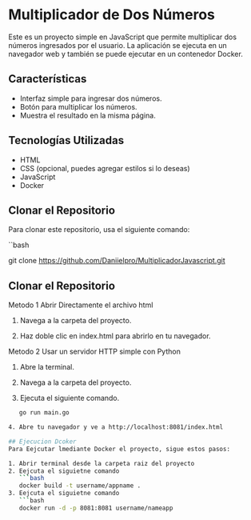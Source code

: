 # Multiplicador de Dos Números

Este es un proyecto simple en JavaScript que permite multiplicar dos números ingresados por el usuario. La aplicación se ejecuta en un navegador web y también se puede ejecutar en un contenedor Docker.


## Características

- Interfaz simple para ingresar dos números.
- Botón para multiplicar los números.
- Muestra el resultado en la misma página.

## Tecnologías Utilizadas

- HTML
- CSS (opcional, puedes agregar estilos si lo deseas)
- JavaScript
- Docker

## Clonar el Repositorio

Para clonar este repositorio, usa el siguiente comando:

``bash

git clone https://github.com/Daniielpro/MultiplicadorJavascript.git

## Clonar el Repositorio

Metodo 1 Abrir Directamente el archivo html

1. Navega a la carpeta del proyecto.

2. Haz doble clic en index.html para abrirlo en tu navegador.

Metodo 2 Usar un servidor HTTP simple con Python

1. Abre la terminal.

2. Navega a la carpeta del proyecto.

3. Ejecuta el siguiente comando.
```bash
   go run main.go

4. Abre tu navegador y ve a http://localhost:8081/index.html

## Ejecucion Dcoker
Para Eejcutar lmediante Docker el proyecto, sigue estos pasos:

1. Abrir terminal desde la carpeta raiz del proyecto
2. Eejcuta el siguietne comando
   ```bash
   docker build -t username/appname .
3. Eejcuta el siguietne comando
   ```bash
   docker run -d -p 8081:8081 username/nameapp
